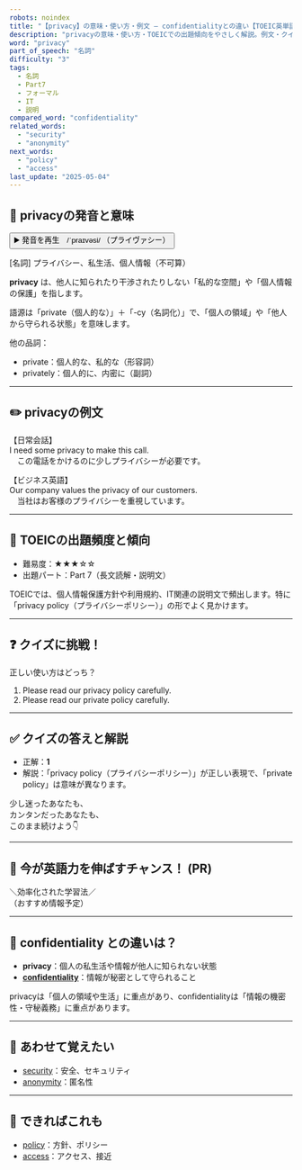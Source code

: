 ```yaml
---
robots: noindex
title: "【privacy】の意味・使い方・例文 ― confidentialityとの違い【TOEIC英単語】"
description: "privacyの意味・使い方・TOEICでの出題傾向をやさしく解説。例文・クイズ付きでconfidentialityとの違いもわかりやすく学べます。"
word: "privacy"
part_of_speech: "名詞"
difficulty: "3"
tags:
  - 名詞
  - Part7
  - フォーマル
  - IT
  - 説明
compared_word: "confidentiality"
related_words:
  - "security"
  - "anonymity"
next_words:
  - "policy"
  - "access"
last_update: "2025-05-04"
---
```


## 🔰 privacyの発音と意味

<button class="play-audio" onclick="playTTS('privacy')">
  <span class="play-audio-main">
    ▶️ 発音を再生　/ˈpraɪvəsi/
  </span>
  <span class="play-audio-sub">
    （プライヴァシー）
  </span>
</button>

[名詞] プライバシー、私生活、個人情報（不可算）

**privacy** は、他人に知られたり干渉されたりしない「私的な空間」や「個人情報の保護」を指します。

語源は「private（個人的な）」＋「-cy（名詞化）」で、「個人の領域」や「他人から守られる状態」を意味します。

他の品詞：  
- private：個人的な、私的な（形容詞）
- privately：個人的に、内密に（副詞）

---

## ✏️ privacyの例文

【日常会話】  
I need some privacy to make this call.  
　この電話をかけるのに少しプライバシーが必要です。

【ビジネス英語】  
Our company values the privacy of our customers.  
　当社はお客様のプライバシーを重視しています。

---

## 🎯 TOEICの出題頻度と傾向

- 難易度：★★★☆☆
- 出題パート：Part 7（長文読解・説明文）

TOEICでは、個人情報保護方針や利用規約、IT関連の説明文で頻出します。特に「privacy policy（プライバシーポリシー）」の形でよく見かけます。

---

## ❓ クイズに挑戦！

正しい使い方はどっち？

1. Please read our privacy policy carefully.  
2. Please read our private policy carefully.

---

## ✅ クイズの答えと解説

- 正解：**1**
- 解説：「privacy policy（プライバシーポリシー）」が正しい表現で、「private policy」は意味が異なります。

少し迷ったあなたも、  
カンタンだったあなたも、  
このまま続けよう👇️

---

## 🚀 今が英語力を伸ばすチャンス！ (PR)

<div class="info-center">
＼効率化された学習法／<br>  
（おすすめ情報予定）
</div>

---

## 🤔  confidentiality との違いは？

- **privacy**：個人の私生活や情報が他人に知られない状態
- **[confidentiality](/word/confidentiality/)**：情報が秘密として守られること

privacyは「個人の領域や生活」に重点があり、confidentialityは「情報の機密性・守秘義務」に重点があります。

---

## 🧩 あわせて覚えたい

- [security](/word/security/)：安全、セキュリティ
- [anonymity](/word/anonymity/)：匿名性

---

## 📖 できればこれも

- [policy](/word/policy/)：方針、ポリシー
- [access](/word/access/)：アクセス、接近

<!-- cvid: aid00_bid40 -->
